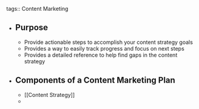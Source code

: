 tags:: Content Marketing

- ## Purpose
	- Provide actionable steps to accomplish your content strategy goals
	- Provides a way to easily track progress and focus on next steps
	- Provides a detailed reference to help find gaps in the content strategy
- ## Components of a Content Marketing Plan
	- [[Content Strategy]]
	-